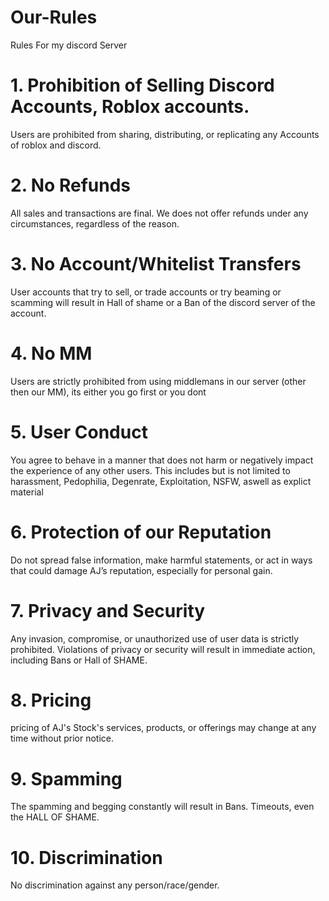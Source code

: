 # Our-Rules
Rules For my discord Server

# 1. Prohibition of Selling Discord Accounts, Roblox accounts.
Users are prohibited from sharing, distributing, or replicating any Accounts of roblox and discord.

# 2. No Refunds
All sales and transactions are final. We does not offer refunds under any circumstances, regardless of the reason.

# 3. No Account/Whitelist Transfers
User accounts that try to sell, or trade accounts or try beaming or scamming will result in Hall of shame or a Ban of the discord server of the account.

# 4. No MM 
Users are strictly prohibited from using middlemans in our server (other then our MM), its either you go first or you dont 

# 5. User Conduct
You agree to behave in a manner that does not harm or negatively impact the experience of any other users. This includes but is not limited to harassment, Pedophilia, Degenrate, Exploitation, NSFW, aswell as explict material

# 6. Protection of our Reputation
Do not spread false information, make harmful statements, or act in ways that could damage AJ’s reputation, especially for personal gain.

# 7. Privacy and Security
Any invasion, compromise, or unauthorized use of user data is strictly prohibited. Violations of privacy or security will result in immediate action, including Bans or Hall of SHAME.

# 8. Pricing
pricing of AJ's Stock's services, products, or offerings may change at any time without prior notice.

# 9. Spamming
The spamming and begging constantly will result in Bans. Timeouts, even the HALL OF SHAME.

# 10. Discrimination
No discrimination against any person/race/gender.
